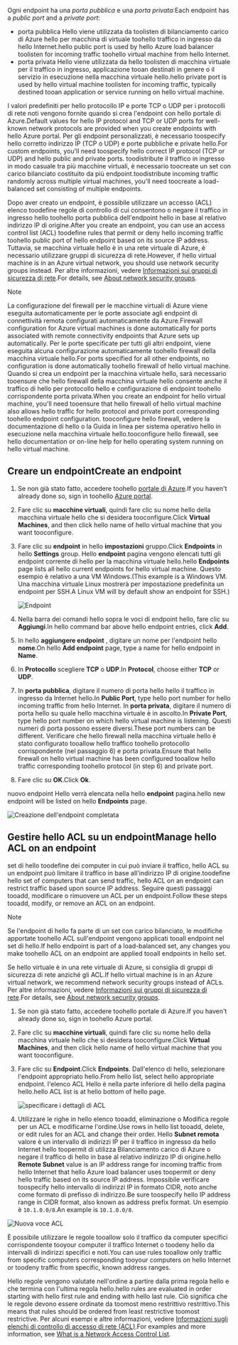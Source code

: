 
<span data-ttu-id="17900-101">Ogni endpoint ha una *porta pubblica* e una *porta privata*:</span><span class="sxs-lookup"><span data-stu-id="17900-101">Each endpoint has a *public port* and a *private port*:</span></span>

* <span data-ttu-id="17900-102">porta pubblica Hello viene utilizzata da toolisten di bilanciamento carico di Azure hello per macchina di virtuale toohello traffico in ingresso da hello Internet.</span><span class="sxs-lookup"><span data-stu-id="17900-102">hello public port is used by hello Azure load balancer toolisten for incoming traffic toohello virtual machine from hello Internet.</span></span>
* <span data-ttu-id="17900-103">porta privata Hello viene utilizzata da hello toolisten di macchina virtuale per il traffico in ingresso, applicazione tooan destinati in genere o il servizio in esecuzione nella macchina virtuale hello.</span><span class="sxs-lookup"><span data-stu-id="17900-103">hello private port is used by hello virtual machine toolisten for incoming traffic, typically destined tooan application or service running on hello virtual machine.</span></span>

<span data-ttu-id="17900-104">I valori predefiniti per hello protocollo IP e porte TCP o UDP per i protocolli di rete noti vengono fornite quando si crea l'endpoint con hello portale di Azure.</span><span class="sxs-lookup"><span data-stu-id="17900-104">Default values for hello IP protocol and TCP or UDP ports for well-known network protocols are provided when you create endpoints with hello Azure portal.</span></span> <span data-ttu-id="17900-105">Per gli endpoint personalizzati, è necessario toospecify hello corretto indirizzo IP (TCP o UDP) e porte pubbliche e private hello.</span><span class="sxs-lookup"><span data-stu-id="17900-105">For custom endpoints, you'll need toospecify hello correct IP protocol (TCP or UDP) and hello public and private ports.</span></span> <span data-ttu-id="17900-106">toodistribute il traffico in ingresso in modo casuale tra più macchine virtuali, è necessario toocreate un set con carico bilanciato costituito da più endpoint.</span><span class="sxs-lookup"><span data-stu-id="17900-106">toodistribute incoming traffic randomly across multiple virtual machines, you'll need toocreate a load-balanced set consisting of multiple endpoints.</span></span>

<span data-ttu-id="17900-107">Dopo aver creato un endpoint, è possibile utilizzare un accesso (ACL) elenco toodefine regole di controllo di cui consentono o negare il traffico in ingresso hello toohello porta pubblica dell'endpoint hello in base al relativo indirizzo IP di origine.</span><span class="sxs-lookup"><span data-stu-id="17900-107">After you create an endpoint, you can use an access control list (ACL) toodefine rules that permit or deny hello incoming traffic toohello public port of hello endpoint based on its source IP address.</span></span> <span data-ttu-id="17900-108">Tuttavia, se macchina virtuale hello è in una rete virtuale di Azure, è necessario utilizzare gruppi di sicurezza di rete.</span><span class="sxs-lookup"><span data-stu-id="17900-108">However, if hello virtual machine is in an Azure virtual network, you should use network security groups instead.</span></span> <span data-ttu-id="17900-109">Per altre informazioni, vedere [Informazioni sui gruppi di sicurezza di rete](../articles/virtual-network/virtual-networks-nsg.md).</span><span class="sxs-lookup"><span data-stu-id="17900-109">For details, see [About network security groups](../articles/virtual-network/virtual-networks-nsg.md).</span></span>

> [!NOTE]
> <span data-ttu-id="17900-110">La configurazione del firewall per le macchine virtuali di Azure viene eseguita automaticamente per le porte associate agli endpoint di connettività remota configurati automaticamente da Azure.</span><span class="sxs-lookup"><span data-stu-id="17900-110">Firewall configuration for Azure virtual machines is done automatically for ports associated with remote connectivity endpoints that Azure sets up automatically.</span></span> <span data-ttu-id="17900-111">Per le porte specificate per tutti gli altri endpoint, viene eseguita alcuna configurazione automaticamente toohello firewall della macchina virtuale hello.</span><span class="sxs-lookup"><span data-stu-id="17900-111">For ports specified for all other endpoints, no configuration is done automatically toohello firewall of hello virtual machine.</span></span> <span data-ttu-id="17900-112">Quando si crea un endpoint per la macchina virtuale hello, sarà necessario tooensure che hello firewall della macchina virtuale hello consente anche il traffico di hello per protocollo hello e configurazione di endpoint toohello corrispondente porta privata.</span><span class="sxs-lookup"><span data-stu-id="17900-112">When you create an endpoint for hello virtual machine, you'll need tooensure that hello firewall of hello virtual machine also allows hello traffic for hello protocol and private port corresponding toohello endpoint configuration.</span></span> <span data-ttu-id="17900-113">tooconfigure hello firewall, vedere la documentazione di hello o la Guida in linea per sistema operativo hello in esecuzione nella macchina virtuale hello.</span><span class="sxs-lookup"><span data-stu-id="17900-113">tooconfigure hello firewall, see hello documentation or on-line help for hello operating system running on hello virtual machine.</span></span>
>
>

## <a name="create-an-endpoint"></a><span data-ttu-id="17900-114">Creare un endpoint</span><span class="sxs-lookup"><span data-stu-id="17900-114">Create an endpoint</span></span>
1. <span data-ttu-id="17900-115">Se non già stato fatto, accedere toohello [portale di Azure](https://portal.azure.com).</span><span class="sxs-lookup"><span data-stu-id="17900-115">If you haven't already done so, sign in toohello [Azure portal](https://portal.azure.com).</span></span>
2. <span data-ttu-id="17900-116">Fare clic su **macchine virtuali**, quindi fare clic su nome hello della macchina virtuale hello che si desidera tooconfigure.</span><span class="sxs-lookup"><span data-stu-id="17900-116">Click **Virtual Machines**, and then click hello name of hello virtual machine that you want tooconfigure.</span></span>
3. <span data-ttu-id="17900-117">Fare clic su **endpoint** in hello **impostazioni** gruppo.</span><span class="sxs-lookup"><span data-stu-id="17900-117">Click **Endpoints** in hello **Settings** group.</span></span> <span data-ttu-id="17900-118">Hello **endpoint** pagina vengono elencati tutti gli endpoint corrente di hello per la macchina virtuale hello.</span><span class="sxs-lookup"><span data-stu-id="17900-118">hello **Endpoints** page lists all hello current endpoints for hello virtual machine.</span></span> <span data-ttu-id="17900-119">Questo esempio è relativo a una VM Windows.</span><span class="sxs-lookup"><span data-stu-id="17900-119">(This example is a Windows VM.</span></span> <span data-ttu-id="17900-120">Una macchina virtuale Linux mostrerà per impostazione predefinita un endpoint per SSH.</span><span class="sxs-lookup"><span data-stu-id="17900-120">A Linux VM will by default show an endpoint for SSH.)</span></span>

   <!-- ![Endpoints](./media/virtual-machines-common-classic-setup-endpoints/endpointswindows.png) -->
   ![Endpoint](./media/virtual-machines-common-classic-setup-endpoints/endpointsblade.png)

4. <span data-ttu-id="17900-122">Nella barra dei comandi hello sopra le voci di endpoint hello, fare clic su **Aggiungi**.</span><span class="sxs-lookup"><span data-stu-id="17900-122">In hello command bar above hello endpoint entries, click **Add**.</span></span>
5. <span data-ttu-id="17900-123">In hello **aggiungere endpoint** , digitare un nome per l'endpoint hello **nome**.</span><span class="sxs-lookup"><span data-stu-id="17900-123">On hello **Add endpoint** page, type a name for hello endpoint in **Name**.</span></span>
6. <span data-ttu-id="17900-124">In **Protocollo** scegliere **TCP** o **UDP**.</span><span class="sxs-lookup"><span data-stu-id="17900-124">In **Protocol**, choose either **TCP** or **UDP**.</span></span>
7. <span data-ttu-id="17900-125">In **porta pubblica**, digitare il numero di porta hello hello il traffico in ingresso da Internet hello.</span><span class="sxs-lookup"><span data-stu-id="17900-125">In **Public Port**, type hello port number for hello incoming traffic from hello Internet.</span></span> <span data-ttu-id="17900-126">In **porta privata**, digitare il numero di porta hello su quale hello macchina virtuale è in ascolto.</span><span class="sxs-lookup"><span data-stu-id="17900-126">In **Private Port**, type hello port number on which hello virtual machine is listening.</span></span> <span data-ttu-id="17900-127">Questi numeri di porta possono essere diversi.</span><span class="sxs-lookup"><span data-stu-id="17900-127">These port numbers can be different.</span></span> <span data-ttu-id="17900-128">Verificare che hello firewall nella macchina virtuale hello è stato configurato tooallow hello traffico toohello protocollo corrispondente (nel passaggio 6) e porta privata.</span><span class="sxs-lookup"><span data-stu-id="17900-128">Ensure that hello firewall on hello virtual machine has been configured tooallow hello traffic corresponding toohello protocol (in step 6) and private port.</span></span>
10. <span data-ttu-id="17900-129">Fare clic su **OK**.</span><span class="sxs-lookup"><span data-stu-id="17900-129">Click **Ok**.</span></span>

<span data-ttu-id="17900-130">nuovo endpoint Hello verrà elencata nella hello **endpoint** pagina.</span><span class="sxs-lookup"><span data-stu-id="17900-130">hello new endpoint will be listed on hello **Endpoints** page.</span></span>

![Creazione dell'endpoint completata](./media/virtual-machines-common-classic-setup-endpoints/endpointcreated.png)

## <a name="manage-hello-acl-on-an-endpoint"></a><span data-ttu-id="17900-132">Gestire hello ACL su un endpoint</span><span class="sxs-lookup"><span data-stu-id="17900-132">Manage hello ACL on an endpoint</span></span>
<span data-ttu-id="17900-133">set di hello toodefine dei computer in cui può inviare il traffico, hello ACL su un endpoint può limitare il traffico in base all'indirizzo IP di origine.</span><span class="sxs-lookup"><span data-stu-id="17900-133">toodefine hello set of computers that can send traffic, hello ACL on an endpoint can restrict traffic based upon source IP address.</span></span> <span data-ttu-id="17900-134">Seguire questi passaggi tooadd, modificare o rimuovere un ACL per un endpoint.</span><span class="sxs-lookup"><span data-stu-id="17900-134">Follow these steps tooadd, modify, or remove an ACL on an endpoint.</span></span>

> [!NOTE]
> <span data-ttu-id="17900-135">Se l'endpoint di hello fa parte di un set con carico bilanciato, le modifiche apportate toohello ACL sull'endpoint vengono applicati tooall endpoint nel set di hello.</span><span class="sxs-lookup"><span data-stu-id="17900-135">If hello endpoint is part of a load-balanced set, any changes you make toohello ACL on an endpoint are applied tooall endpoints in hello set.</span></span>
>
>

<span data-ttu-id="17900-136">Se hello virtuale è in una rete virtuale di Azure, si consiglia di gruppi di sicurezza di rete anziché gli ACL.</span><span class="sxs-lookup"><span data-stu-id="17900-136">If hello virtual machine is in an Azure virtual network, we recommend network security groups instead of ACLs.</span></span> <span data-ttu-id="17900-137">Per altre informazioni, vedere [Informazioni sui gruppi di sicurezza di rete](../articles/virtual-network/virtual-networks-nsg.md).</span><span class="sxs-lookup"><span data-stu-id="17900-137">For details, see [About network security groups](../articles/virtual-network/virtual-networks-nsg.md).</span></span>

1. <span data-ttu-id="17900-138">Se non già stato fatto, accedere toohello portale di Azure.</span><span class="sxs-lookup"><span data-stu-id="17900-138">If you haven't already done so, sign in toohello Azure portal.</span></span>
2. <span data-ttu-id="17900-139">Fare clic su **macchine virtuali**, quindi fare clic su nome hello della macchina virtuale hello che si desidera tooconfigure.</span><span class="sxs-lookup"><span data-stu-id="17900-139">Click **Virtual Machines**, and then click hello name of hello virtual machine that you want tooconfigure.</span></span>
3. <span data-ttu-id="17900-140">Fare clic su **Endpoint**.</span><span class="sxs-lookup"><span data-stu-id="17900-140">Click **Endpoints**.</span></span> <span data-ttu-id="17900-141">Dall'elenco di hello, selezionare l'endpoint appropriato hello.</span><span class="sxs-lookup"><span data-stu-id="17900-141">From hello list, select hello appropriate endpoint.</span></span> <span data-ttu-id="17900-142">l'elenco ACL Hello è nella parte inferiore di hello della pagina hello.</span><span class="sxs-lookup"><span data-stu-id="17900-142">hello ACL list is at hello bottom of hello page.</span></span>

   ![specificare i dettagli di ACL](./media/virtual-machines-common-classic-setup-endpoints/aclpreentry.png)

4. <span data-ttu-id="17900-144">Utilizzare le righe in hello elenco tooadd, eliminazione o Modifica regole per un ACL e modificarne l'ordine.</span><span class="sxs-lookup"><span data-stu-id="17900-144">Use rows in hello list tooadd, delete, or edit rules for an ACL and change their order.</span></span> <span data-ttu-id="17900-145">Hello **Subnet remota** valore è un intervallo di indirizzi IP per il traffico in ingresso da hello Internet hello toopermit di utilizza Bilanciamento carico di Azure o negare il traffico di hello in base al relativo indirizzo IP di origine.</span><span class="sxs-lookup"><span data-stu-id="17900-145">hello **Remote Subnet** value is an IP address range for incoming traffic from hello Internet that hello Azure load balancer uses toopermit or deny hello traffic based on its source IP address.</span></span> <span data-ttu-id="17900-146">Impossibile verificare toospecify hello intervallo di indirizzi IP in formato CIDR, noto anche come formato di prefisso di indirizzo.</span><span class="sxs-lookup"><span data-stu-id="17900-146">Be sure toospecify hello IP address range in CIDR format, also known as address prefix format.</span></span> <span data-ttu-id="17900-147">Un esempio è `10.1.0.0/8`.</span><span class="sxs-lookup"><span data-stu-id="17900-147">An example is `10.1.0.0/8`.</span></span>

 ![Nuova voce ACL](./media/virtual-machines-common-classic-setup-endpoints/newaclentry.png)


<span data-ttu-id="17900-149">È possibile utilizzare le regole tooallow solo il traffico da computer specifici corrispondente tooyour computer il traffico Internet o toodeny hello da intervalli di indirizzi specifici e noti.</span><span class="sxs-lookup"><span data-stu-id="17900-149">You can use rules tooallow only traffic from specific computers corresponding tooyour computers on hello Internet or toodeny traffic from specific, known address ranges.</span></span>

<span data-ttu-id="17900-150">Hello regole vengono valutate nell'ordine a partire dalla prima regola hello e che termina con l'ultima regola hello.</span><span class="sxs-lookup"><span data-stu-id="17900-150">hello rules are evaluated in order starting with hello first rule and ending with hello last rule.</span></span> <span data-ttu-id="17900-151">Ciò significa che le regole devono essere ordinate da toomost meno restrittivo restrittivo.</span><span class="sxs-lookup"><span data-stu-id="17900-151">This means that rules should be ordered from least restrictive toomost restrictive.</span></span> <span data-ttu-id="17900-152">Per alcuni esempi e altre informazioni, vedere [Informazioni sugli elenchi di controllo di accesso di rete (ACL)](../articles/virtual-network/virtual-networks-acl.md).</span><span class="sxs-lookup"><span data-stu-id="17900-152">For examples and more information, see [What is a Network Access Control List](../articles/virtual-network/virtual-networks-acl.md).</span></span>
